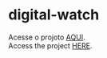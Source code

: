 # digital-watch

Acesse o projoto <a href="https://0erik1.github.io/digital-watch/" target="_blank">AQUI</a>.<br>
Access the project <a href="access the project here" target="_blank">HERE</a>.
